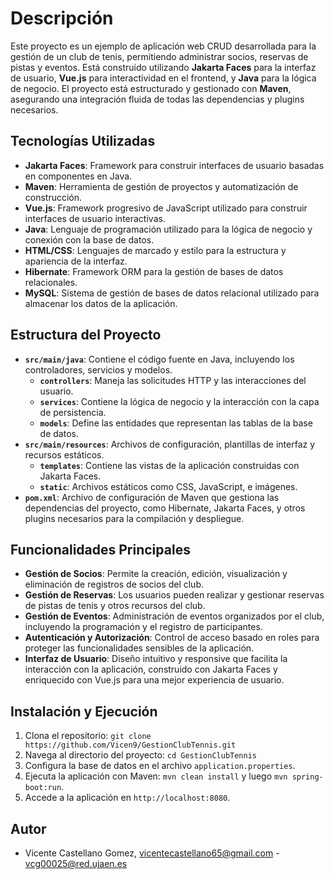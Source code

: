 # Descripción

Este proyecto es un ejemplo de aplicación web CRUD desarrollada para la gestión de un club de tenis, permitiendo administrar socios, reservas de pistas y eventos. Está construido utilizando **Jakarta Faces** para la interfaz de usuario, **Vue.js** para interactividad en el frontend, y **Java** para la lógica de negocio. El proyecto está estructurado y gestionado con **Maven**, asegurando una integración fluida de todas las dependencias y plugins necesarios.

## Tecnologías Utilizadas

- **Jakarta Faces**: Framework para construir interfaces de usuario basadas en componentes en Java.
- **Maven**: Herramienta de gestión de proyectos y automatización de construcción.
- **Vue.js**: Framework progresivo de JavaScript utilizado para construir interfaces de usuario interactivas.
- **Java**: Lenguaje de programación utilizado para la lógica de negocio y conexión con la base de datos.
- **HTML/CSS**: Lenguajes de marcado y estilo para la estructura y apariencia de la interfaz.
- **Hibernate**: Framework ORM para la gestión de bases de datos relacionales.
- **MySQL**: Sistema de gestión de bases de datos relacional utilizado para almacenar los datos de la aplicación.

## Estructura del Proyecto

- **`src/main/java`**: Contiene el código fuente en Java, incluyendo los controladores, servicios y modelos.
  - **`controllers`**: Maneja las solicitudes HTTP y las interacciones del usuario.
  - **`services`**: Contiene la lógica de negocio y la interacción con la capa de persistencia.
  - **`models`**: Define las entidades que representan las tablas de la base de datos.
- **`src/main/resources`**: Archivos de configuración, plantillas de interfaz y recursos estáticos.
  - **`templates`**: Contiene las vistas de la aplicación construidas con Jakarta Faces.
  - **`static`**: Archivos estáticos como CSS, JavaScript, e imágenes.
- **`pom.xml`**: Archivo de configuración de Maven que gestiona las dependencias del proyecto, como Hibernate, Jakarta Faces, y otros plugins necesarios para la compilación y despliegue.

## Funcionalidades Principales

- **Gestión de Socios**: Permite la creación, edición, visualización y eliminación de registros de socios del club.
- **Gestión de Reservas**: Los usuarios pueden realizar y gestionar reservas de pistas de tenis y otros recursos del club.
- **Gestión de Eventos**: Administración de eventos organizados por el club, incluyendo la programación y el registro de participantes.
- **Autenticación y Autorización**: Control de acceso basado en roles para proteger las funcionalidades sensibles de la aplicación.
- **Interfaz de Usuario**: Diseño intuitivo y responsive que facilita la interacción con la aplicación, construido con Jakarta Faces y enriquecido con Vue.js para una mejor experiencia de usuario.

## Instalación y Ejecución

1. Clona el repositorio: `git clone https://github.com/Vicen9/GestionClubTennis.git`
2. Navega al directorio del proyecto: `cd GestionClubTennis`
3. Configura la base de datos en el archivo `application.properties`.
4. Ejecuta la aplicación con Maven: `mvn clean install` y luego `mvn spring-boot:run`.
5. Accede a la aplicación en `http://localhost:8080`.

## Autor
* Vicente Castellano Gomez, vicentecastellano65@gmail.com - vcg00025@red.ujaen.es

